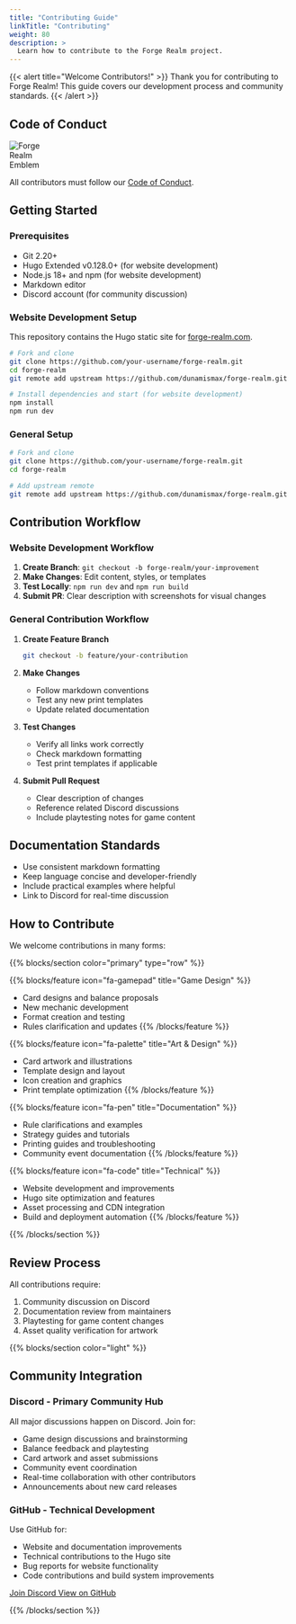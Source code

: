 ```yaml
---
title: "Contributing Guide"
linkTitle: "Contributing"
weight: 80
description: >
  Learn how to contribute to the Forge Realm project.
---
```


<div class="mt-4"></div>

{{< alert title="Welcome Contributors!" >}}
Thank you for contributing to Forge Realm! This guide covers our development process and community standards.
{{< /alert >}}

## Code of Conduct

<div class="float-end ms-3 mb-3">
  <img src="/images/forge-realm-PNG-circular-emblem.webp" alt="Forge Realm Emblem" style="max-width: 80px; height: auto;" class="img-fluid">
</div>

All contributors must follow our [Code of Conduct](/docs/code-of-conduct/).

## Getting Started

### Prerequisites

- Git 2.20+
- Hugo Extended v0.128.0+ (for website development)
- Node.js 18+ and npm (for website development)
- Markdown editor
- Discord account (for community discussion)

### Website Development Setup

This repository contains the Hugo static site for [forge-realm.com](https://forge-realm.com).

```bash
# Fork and clone
git clone https://github.com/your-username/forge-realm.git
cd forge-realm
git remote add upstream https://github.com/dunamismax/forge-realm.git

# Install dependencies and start (for website development)
npm install
npm run dev
```

### General Setup

```bash
# Fork and clone
git clone https://github.com/your-username/forge-realm.git
cd forge-realm

# Add upstream remote
git remote add upstream https://github.com/dunamismax/forge-realm.git
```

## Contribution Workflow

### Website Development Workflow

1. **Create Branch**: `git checkout -b forge-realm/your-improvement`
2. **Make Changes**: Edit content, styles, or templates
3. **Test Locally**: `npm run dev` and `npm run build`
4. **Submit PR**: Clear description with screenshots for visual changes

### General Contribution Workflow

1. **Create Feature Branch**

   ```bash
   git checkout -b feature/your-contribution
   ```

2. **Make Changes**
   - Follow markdown conventions
   - Test any new print templates
   - Update related documentation

3. **Test Changes**
   - Verify all links work correctly
   - Check markdown formatting
   - Test print templates if applicable

4. **Submit Pull Request**
   - Clear description of changes
   - Reference related Discord discussions
   - Include playtesting notes for game content

## Documentation Standards

- Use consistent markdown formatting
- Keep language concise and developer-friendly
- Include practical examples where helpful
- Link to Discord for real-time discussion

## How to Contribute

We welcome contributions in many forms:

{{% blocks/section color="primary" type="row" %}}

{{% blocks/feature icon="fa-gamepad" title="Game Design" %}}

- Card designs and balance proposals
- New mechanic development
- Format creation and testing
- Rules clarification and updates
{{% /blocks/feature %}}

{{% blocks/feature icon="fa-palette" title="Art & Design" %}}

- Card artwork and illustrations
- Template design and layout
- Icon creation and graphics
- Print template optimization
{{% /blocks/feature %}}

{{% blocks/feature icon="fa-pen" title="Documentation" %}}

- Rule clarifications and examples
- Strategy guides and tutorials
- Printing guides and troubleshooting
- Community event documentation
{{% /blocks/feature %}}

{{% blocks/feature icon="fa-code" title="Technical" %}}

- Website development and improvements
- Hugo site optimization and features
- Asset processing and CDN integration
- Build and deployment automation
{{% /blocks/feature %}}

{{% /blocks/section %}}

## Review Process

All contributions require:

1. Community discussion on Discord
2. Documentation review from maintainers
3. Playtesting for game content changes
4. Asset quality verification for artwork

{{% blocks/section color="light" %}}

## Community Integration

### Discord - Primary Community Hub

All major discussions happen on Discord. Join for:

- Game design discussions and brainstorming
- Balance feedback and playtesting
- Card artwork and asset submissions
- Community event coordination
- Real-time collaboration with other contributors
- Announcements about new card releases

### GitHub - Technical Development

Use GitHub for:

- Website and documentation improvements
- Technical contributions to the Hugo site
- Bug reports for website functionality
- Code contributions and build system improvements

<div class="text-center mt-4">
  <a class="btn btn-lg btn-primary me-3 mb-4" href="https://discord.gg/KQTY8DfY">
    Join Discord <i class="fab fa-discord ms-2"></i>
  </a>
  <a class="btn btn-lg btn-secondary me-3 mb-4" href="https://github.com/dunamismax/forge-realm">
    View on GitHub <i class="fab fa-github ms-2"></i>
  </a>
</div>

{{% /blocks/section %}}
